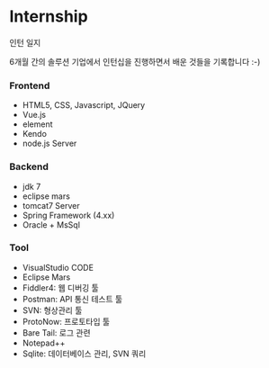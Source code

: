 # Internship
인턴 일지

6개월 간의 솔루션 기업에서 인턴십을 진행하면서
배운 것들을 기록합니다 :-)

### Frontend

* HTML5, CSS, Javascript, JQuery
* Vue.js
* element
* Kendo
* node.js Server

### Backend

* jdk 7
* eclipse mars
* tomcat7 Server
* Spring Framework (4.xx)
* Oracle + MsSql



### Tool

- VisualStudio CODE
- Eclipse Mars
- Fiddler4: 웹 디버깅 툴
- Postman: API 통신 테스트 툴
- SVN: 형상관리 툴
- ProtoNow: 프로토타입 툴
- Bare Tail: 로그 관련
- Notepad++
- Sqlite: 데이터베이스 관리, SVN 쿼리
